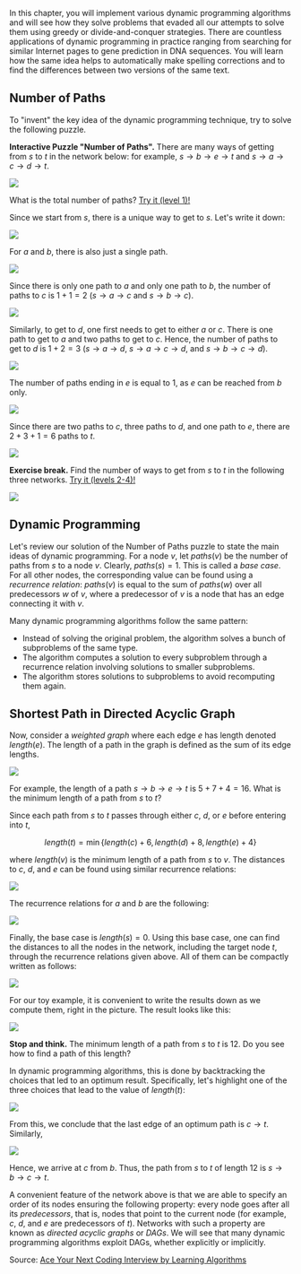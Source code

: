 In this chapter, you will implement various dynamic programming algorithms and 
will see how they solve problems that evaded all our attempts to solve them using 
greedy or divide-and-conquer strategies. There are countless applications of 
dynamic programming in practice ranging from searching for similar Internet 
pages to gene prediction in DNA sequences. You will learn how the same idea helps 
to automatically make spelling corrections and to find the differences between 
two versions of the same text.

## Number of Paths

To "invent" the key idea of the dynamic programming technique,
try to solve the following puzzle.

**Interactive Puzzle "Number of Paths".**
There are many ways of getting from $s$ to $t$ in the
network below: for example, $s \to b \to e \to t$ and $s \to a \to c \to d \to t$. 

<img src="../../images/network1.png">

What is the total number of paths?
[Try it (level 1)!](https://discrete-math-puzzles.github.io/puzzles/number-of-paths/index.html)

Since we start from $s$, there is a unique way
to get to $s$. Let's write it down:

<img src="../../images/network2.png">

For $a$ and $b$, there is also just a single path.

<img src="../../images/network3.png">

Since there is only one path to $a$ and only one path to $b$, the number of paths
to $c$ is $1+1=2$ ($s \to a \to c$ and $s \to b \to c$).

<img src="../../images/network4.png">

Similarly, to get to $d$, one first needs to get to either $a$ or $c$. 
There is one path to get to $a$ and two paths to get to $c$. 
Hence, the number of paths to get to $d$ is $1+2=3$ 
($s\to a \to d$, $s\to a \to c \to d$, and $s\to b \to c \to d$).

<img src="../../images/network5.png">

The number of paths ending in $e$ is equal to $1$, as $e$ can be reached from $b$ only.

<img src="../../images/network6.png">

Since there are two paths to $c$, three paths to $d$, and one 
path to $e$, there are $2+3+1=6$ paths to $t$.

<img src="../../images/network7.png">


**Exercise break.**
Find the number of ways to get from $s$ to $t$ in the following three networks.
[Try it (levels 2-4)!](https://discrete-math-puzzles.github.io/puzzles/number-of-paths/index.html)

<img src="../../images/network8.png">


## Dynamic Programming

Let's review our solution of the Number of Paths puzzle
to state the main ideas of dynamic programming.
For a node $v$, let ${paths}(v)$
be the number of paths from $s$ to a node $v$. Clearly, ${paths}(s)=1$.
This is called a *base case*.
For all other nodes, the corresponding value can be found using
a *recurrence relation*: $paths(v)$ is equal to the sum of $paths(w)$
over all predecessors $w$ of $v$,
where a predecessor of $v$ is a node that has an edge connecting 
it with $v$.

Many dynamic programming algorithms follow the same pattern:
* Instead of solving the original problem, the algorithm solves a bunch of subproblems of the same type.
* The algorithm computes a solution to every subproblem through a recurrence relation involving solutions to smaller subproblems.
* The algorithm stores solutions to subproblems to avoid recomputing them again.

## Shortest Path in Directed Acyclic Graph
Now, consider a *weighted graph* where each edge $e$ has length denoted
${length}(e)$. The length of a path in the graph is defined as the sum of 
its edge lengths.

<img src="../../images/network9.png">

For example, the length
of a path $s \to b \to e \to t$ is $5+7+4=16$. What is the minimum length
of a path from $s$ to $t$?

Since each path from $s$ to $t$ passes through either $c$, $d$, or $e$ before entering into  $t$,

$${length}(t)=\min \lbrace {length}(c)+6, {length}(d)+8, {length}(e)+4 \rbrace $$

where ${length}(v)$ is the minimum length
of a path from $s$ to $v$. The distances to $c$, $d$, and $e$
can be found using similar recurrence relations:

<img src="../../images/network10.png">

The recurrence relations for $a$ and $b$ are the following:

<img src="../../images/network12.png">

Finally, the base case is ${length}(s)=0$. Using this base case,
one can find the distances to all the nodes in the network, including the target node $t$, through the recurrence relations given above. All of them
can be compactly written as follows:

<img src="../../images/network13.png">

For our toy example, it is convenient to write the results down as we compute them,
right in the picture. The result looks like this:

<img src="../../images/network14.png">

**Stop and think.** The minimum length of a path from $s$ to $t$ is $12$.
Do you see how to find a path of this length?

In dynamic programming algorithms, this is done by backtracking
the choices that led to an optimum result. Specifically, let's highlight
one of the three choices that lead to the value of ${length}(t)$:

<img src="../../images/network15.png">

From this, we conclude that the last edge of an optimum path is $c \to t$.
Similarly,

<img src="../../images/network16.png">

Hence, we arrive at $c$ from $b$. Thus, the path from $s$ to $t$ of 
length $12$
is $s \to b \to c \to t$.

A convenient feature of the network above is that we are able
to specify an order of its nodes ensuring the following property:
every node goes after all its *predecessors*, that is,
nodes that point to the current node (for example, $c$, $d$, and $e$
are predecessors of $t$). Networks with such a property are known
as *directed acyclic graphs* or *DAGs*.
We will see that many dynamic programming algorithms exploit DAGs, whether explicitly
or implicitly.

Source:
[Ace Your Next Coding Interview by Learning Algorithms](https://bit.ly/acecogniterra)
